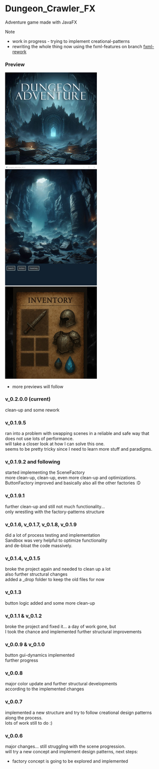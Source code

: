 # Dungeon_Crawler_FX
Adventure game made with JavaFX  
> [!NOTE]
> - work in progress - trying to implement creational-patterns
> - rewriting the whole thing now using the fxml-features on branch <a href="https://github.com/Krieger-m/Dungeon_Crawler_FX/tree/fxml-rework"> fxml-rework<a/>

### Preview
<img src="src/main/resources/com/krieger/dungeon_crawler_fx/images/start_screen_bg_neu.JPG" alt="Preview-picture of the start screen" width="300px" height="auto"> <img src="src/main/resources/com/krieger/dungeon_crawler_fx/images/preview.png" alt="Preview-picture of the main-window" width="300px" height="auto"> <img src="src/main/resources/com/krieger/dungeon_crawler_fx/images/inventory_bg.jpg" alt="Preview-picture of the inventory-screen" width="300px" height="auto">    

- more previews will follow

### v_0.2.0.0 (current)
clean-up and some rework  
  
### v_0.1.9.5 
ran into a problem with swapping scenes in a reliable and safe way that does not use lots of performance.   
will take a closer look at how I can solve this one.   
seems to be pretty tricky since I need to learn more stuff and paradigms.  

### v_0.1.9.2 and following
started implementing the SceneFactory   
more clean-up, clean-up, even more clean-up and optimizations.   
ButtonFactory improved and basically also all the other factories :D  

### v_0.1.9.1
further clean-up and still not much functionality...   
only wrestling with the factory-patterns structure  

### v_0.1.6, v_0.1.7, v_0.1.8, v_0.1.9
did a lot of process testing and implementation   
Sandbox was very helpful to optimize functionality   
and de-bloat the code massively.  
  
### v_0.1.4, v_0.1.5
broke the project again and needed to clean up a lot   
also further structural changes   
added a _drop folder to keep the old files for now  
  
### v_0.1.3
button logic added and some more clean-up    
  
### v_0.1.1 & v_0.1.2
broke the project and fixed it... a day of work gone, but   
I took the chance and implemented further structural improvements  
  
### v_0.0.9 & v_0.1.0
button gui-dynamics implemented   
further progress  
  
### v_0.0.8
major color update and further structural developments  
according to the implemented changes  
  
### v_0.0.7
implemented a new structure and try to follow creational design patterns along the process.   
lots of work still to do :)  
  
### v_0.0.6
major changes... still struggling with the scene progression.  
will try a new concept and implement design patterns, next steps:
- factory concept is going to be explored and implemented  
  
